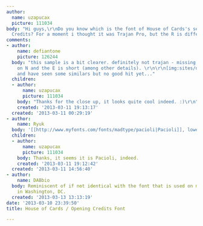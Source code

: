 ```yaml
---
author:
  name: uzapucax
  picture: 111034
body: "Hi guys,\r\nDo you know which is the font of House of Cards's series Opening
  Credits? For a moment i thought it was Trajan Pro, but the R is different.\r\n\r\nThanks"
comments:
- author:
    name: defiantone
    picture: 126244
  body: "this sample is a bit clearer. definitely not trajan - missing some serif/hooks
    on N and the E is short (among other details). \r\n\r\n[img:sites/default/files/old-images/93c8a9c6-2fe3-11e2-a7f0-976acbebe06b_5854.jpg]\r\n\r\nlooking,
    and have seen some similars but no good hit yet..."
  children:
  - author:
      name: uzapucax
      picture: 111034
    body: "Thanks for the close up, it looks quite cool indeed. :)\r\n"
    created: '2013-03-11 19:13:17'
  created: '2013-03-11 00:29:19'
- author:
    name: Ryuk
  body: '[[http://www.myfonts.com/fonts/madtype/pacioli|Pacioli]], lowercase only.'
  children:
  - author:
      name: uzapucax
      picture: 111034
    body: Thanks, it seems it is Pacioli, indeed.
    created: '2013-03-11 19:12:42'
  created: '2013-03-11 14:56:40'
- author:
    name: DABbio
  body: Reminiscent of if not identical with the font that is used on many monuments
    in Washington, DC.
  created: '2013-03-13 13:13:19'
date: '2013-03-10 23:39:50'
title: House of Cards / Opening Credits Font

---
```

